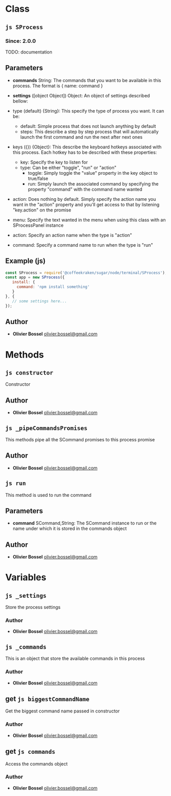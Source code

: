 
# Class


## ```js SProcess ```
### Since: 2.0.0

TODO: documentation

## Parameters

- **commands**  String: The commands that you want to be available in this process. The format is { name: command }

- **settings** ([object Object]) Object: An object of settings described bellow:
- type (default) {String}: This specify the type of process you want. It can be:
   - default: Simple process that does not launch anything by default
   - steps: This describe a step by step process that will automatically launch the first command and run the next after next ones
- keys ({}) {Object}: This describe the keyboard hotkeys associated with this process. Each hotkey has to be described with these properties:
   - key: Specify the key to listen for
   - type: Can be either "toggle", "run" or "action"
       - toggle: Simply toggle the "value" property in the key object to true/false
       - run: Simply launch the associated command by specifying the property "command" with the command name wanted
- action: Does nothing by default. Simply specify the action name you want in the "action" property and you'll get access to that by listening "key.action" on the promise
- menu: Specify the text wanted in the menu when using this class with an SProcessPanel instance
- action: Specify an action name when the type is "action"
- command: Specify a command name to run when the type is "run"



## Example (js)

```js
const SProcess = require('@coffeekraken/sugar/node/terminal/SProcess');
const app = new SProcess({
   install: {
     command: 'npm install something'
   }
}, {
   // some settings here...
});
```


## Author
- **Olivier Bossel** <a href="mailto:olivier.bossel@gmail.com">olivier.bossel@gmail.com</a> 


# Methods


## ```js constructor ```


Constructor




## Author
- **Olivier Bossel** <a href="mailto:olivier.bossel@gmail.com">olivier.bossel@gmail.com</a> 



## ```js _pipeCommandsPromises ```


This methods pipe all the SCommand promises to this process promise




## Author
- **Olivier Bossel** <a href="mailto:olivier.bossel@gmail.com">olivier.bossel@gmail.com</a> 



## ```js run ```


This method is used to run the command

## Parameters

- **command**  SCommand,String: The SCommand instance to run or the name under which it is stored in the commands object




## Author
- **Olivier Bossel** <a href="mailto:olivier.bossel@gmail.com">olivier.bossel@gmail.com</a> 


# Variables


## ```js _settings ```


Store the process settings



### Author
- **Olivier Bossel** <a href="mailto:olivier.bossel@gmail.com">olivier.bossel@gmail.com</a> 



## ```js _commands ```


This is an object that store the available commands in this process



### Author
- **Olivier Bossel** <a href="mailto:olivier.bossel@gmail.com">olivier.bossel@gmail.com</a> 



## get ```js biggestCommandName ```


Get the biggest command name passed in constructor



### Author
- **Olivier Bossel** <a href="mailto:olivier.bossel@gmail.com">olivier.bossel@gmail.com</a> 



## get ```js commands ```


Access the commands object



### Author
- **Olivier Bossel** <a href="mailto:olivier.bossel@gmail.com">olivier.bossel@gmail.com</a> 

